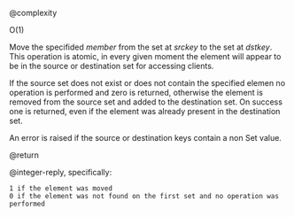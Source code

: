 @complexity

O(1)


Move the specifided _member_ from the set at _srckey_ to the set at _dstkey_.
This operation is atomic, in every given moment the element will appear to
be in the source or destination set for accessing clients.

If the source set does not exist or does not contain the specified elemen
no operation is performed and zero is returned, otherwise the element is
removed from the source set and added to the destination set. On success
one is returned, even if the element was already present in the destination
set.

An error is raised if the source or destination keys contain a non Set value.

@return

@integer-reply, specifically:

    1 if the element was moved
    0 if the element was not found on the first set and no operation was performed



[1]: /p/redis/wiki/ReplyTypes